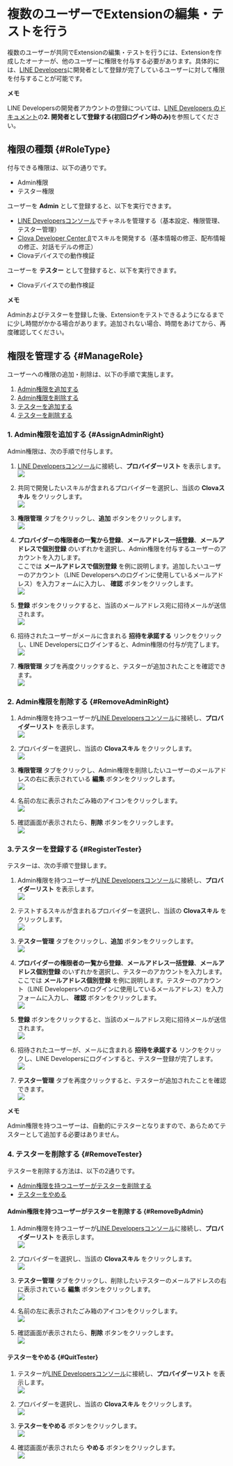 # 複数のユーザーでExtensionの編集・テストを行う

複数のユーザーが共同でExtensionの編集・テストを行うには、Extensionを作成したオーナーが、他のユーザーに権限を付与する必要があります。具体的には、[LINE Developers](https://developers.line.me/)に開発者として登録が完了しているユーザーに対して権限を付与することが可能です。

<div class="note">
  <p><strong>メモ</strong></p>
  <p>LINE Developersの開発者アカウントの登録については、<a href="https://developers.line.me/ja/docs/line-login/getting-started/">LINE Developers のドキュメント</a>の<strong>2. 開発者として登録する(初回ログイン時のみ)</strong>を参照してください。</p>
</div>

## 権限の種類 {#RoleType}

付与できる権限は、以下の通りです。
* Admin権限
* テスター権限

ユーザーを **Admin** として登録すると、以下を実行できます。
* [LINE Developersコンソール](https://developers.line.me/console/)でチャネルを管理する（基本設定、権限管理、テスター管理）
* [Clova Developer Center β](https://clova-developers.line.me/)でスキルを開発する（基本情報の修正、配布情報の修正、対話モデルの修正）
* Clovaデバイスでの動作検証

ユーザーを **テスター** として登録すると、以下を実行できます。
* Clovaデバイスでの動作検証

<div class="note">
  <p><strong>メモ</strong></p>
  <p>Adminおよびテスターを登録した後、Extensionをテストできるようになるまでに少し時間がかかる場合があります。追加されない場合、時間をあけてから、再度確認してください。</p>
</div>

## 権限を管理する {#ManageRole}

ユーザーへの権限の追加・削除は、以下の手順で実施します。

1. [Admin権限を追加する](#AssignAdminRight)
3. [Admin権限を削除する](#RemoveAdminRight)
2. [テスターを追加する](#RegisterTester)
4. [テスターを削除する](#RemoveTester)

### 1. Admin権限を追加する {#AssignAdminRight}

Admin権限は、次の手順で付与します。

1. [LINE Developersコンソール](https://developers.line.me/console/)に接続し、**プロバイダーリスト** を表示します。  
![](/CEK/Resources/Images/CEK_Test_LineDev_Provider_List.png)

2. 共同で開発したいスキルが含まれるプロバイダーを選択し、当該の **Clovaスキル** をクリックします。  
![](/CEK/Resources/Images/CEK_Test_LineDev_Channel_List.png)

3. **権限管理** タブをクリックし、**追加** ボタンをクリックします。  
![](/CEK/Resources/Images/CEK_Admin_LineDev_Privilege_Tab.png)

4. **プロバイダーの権限者の一覧から登録**、**メールアドレス一括登録**、**メールアドレスで個別登録** のいずれかを選択し、Admin権限を付与するユーザーのアカウントを入力します。  
  ここでは **メールアドレスで個別登録** を例に説明します。追加したいユーザーのアカウント（LINE Developersへのログインに使用しているメールアドレス）を入力フォームに入力し、 **確認** ボタンをクリックします。  
![](/CEK/Resources/Images/CEK_Admin_LineDev_Add_Address.png)

5. **登録** ボタンをクリックすると、当該のメールアドレス宛に招待メールが送信されます。  
![](/CEK/Resources/Images/CEK_Admin_LineDev_Add_Confirm.png)

6. 招待されたユーザーがメールに含まれる **招待を承諾する** リンクをクリックし、LINE Developersにログインすると、Admin権限の付与が完了します。  
![](/CEK/Resources/Images/CEK_Admin_Invitation_Email.png)

7. **権限管理** タブを再度クリックすると、テスターが追加されたことを確認できます。  
![](/CEK/Resources/Images/CEK_Admin_LineDev_Admin_List.png)


### 2. Admin権限を削除する {#RemoveAdminRight}

1. Admin権限を持つユーザーが[LINE Developersコンソール](https://developers.line.me/console/)に接続し、**プロバイダーリスト** を表示します。  
![](/CEK/Resources/Images/CEK_Test_LineDev_Provider_List.png)

2. プロバイダーを選択し、当該の **Clovaスキル** をクリックします。  
![](/CEK/Resources/Images/CEK_Test_LineDev_Channel_List.png)

3. **権限管理** タブをクリックし、Admin権限を削除したいユーザーのメールアドレスの右に表示されている **編集** ボタンをクリックします。  
![](/CEK/Resources/Images/CEK_Remove_Admin_LineDev_Admin_Tab.png)

4. 名前の左に表示されたごみ箱のアイコンをクリックします。  
![](/CEK/Resources/Images/CEK_Remove_Admin_LineDev_Edit_Button.png)

5. 確認画面が表示されたら、**削除** ボタンをクリックします。  
![](/CEK/Resources/Images/CEK_Remove_Admin_LineDev_Confirm.png)



### 3.テスターを登録する {#RegisterTester}

テスターは、次の手順で登録します。

1. Admin権限を持つユーザーが[LINE Developersコンソール](https://developers.line.me/console/)に接続し、**プロバイダーリスト** を表示します。  
![](/CEK/Resources/Images/CEK_Test_LineDev_Provider_List.png)

2. テストするスキルが含まれるプロバイダーを選択し、当該の **Clovaスキル** をクリックします。  
![](/CEK/Resources/Images/CEK_Test_LineDev_Channel_List.png)

4. **テスター管理** タブをクリックし、**追加** ボタンをクリックします。  
![](/CEK/Resources/Images/CEK_Test_LineDev_Tester_Tab.png)

5. **プロバイダーの権限者の一覧から登録**、**メールアドレス一括登録**、**メールアドレス個別登録** のいずれかを選択し、テスターのアカウントを入力します。  
  ここでは **メールアドレス個別登録** を例に説明します。テスターのアカウント（LINE Developersへのログインに使用しているメールアドレス）を入力フォームに入力し、 **確認** ボタンをクリックします。  
![](/CEK/Resources/Images/CEK_Test_LineDev_Tester_Add_Address.png)

6. **登録** ボタンをクリックすると、当該のメールアドレス宛に招待メールが送信されます。  
![](/CEK/Resources/Images/CEK_Test_LineDev_Tester_Add_Confirm.png)

7. 招待されたユーザーが、メールに含まれる **招待を承諾する** リンクをクリックし、LINE Developersにログインすると、テスター登録が完了します。  
![](/CEK/Resources/Images/CEK_Test_Invitation_Email.png)

8. **テスター管理** タブを再度クリックすると、テスターが追加されたことを確認できます。  
![](/CEK/Resources/Images/CEK_Test_LineDev_Tester_List.png)

<div class="note">
  <p><strong>メモ</strong></p>
  <p>Admin権限を持つユーザーは、自動的にテスターとなりますので、あらためてテスターとして追加する必要はありません。</p>
</div>

### 4. テスターを削除する {#RemoveTester}

テスターを削除する方法は、以下の2通りです。

* [Admin権限を持つユーザーがテスターを削除する](#RemoveByAdmin)
* [テスターをやめる](#QuitTester)

#### Admin権限を持つユーザーがテスターを削除する  {#RemoveByAdmin}

1. Admin権限を持つユーザーが[LINE Developersコンソール](https://developers.line.me/console/)に接続し、**プロバイダーリスト** を表示します。  
![](/CEK/Resources/Images/CEK_Test_LineDev_Provider_List.png)

2. プロバイダーを選択し、当該の **Clovaスキル** をクリックします。  
![](/CEK/Resources/Images/CEK_Test_LineDev_Channel_List.png)

3. **テスター管理** タブをクリックし、削除したいテスターのメールアドレスの右に表示されている **編集** ボタンをクリックします。  
![](/CEK/Resources/Images/CEK_Remove_Tester_LineDev_Tester_Tab.png)

4. 名前の左に表示されたごみ箱のアイコンをクリックします。  
![](/CEK/Resources/Images/CEK_Remove_Tester_LineDev_Edit_Button.png)

5. 確認画面が表示されたら、**削除** ボタンをクリックします。  
![](/CEK/Resources/Images/CEK_Remove_Tester_LineDev_Confirm.png)


#### テスターをやめる {#QuitTester}

1. テスターが[LINE Developersコンソール](https://developers.line.me/console/)に接続し、**プロバイダーリスト** を表示します。  
![](/CEK/Resources/Images/CEK_Remove_Tester_LineDev_Provider_List.png)

2. プロバイダーを選択し、当該の **Clovaスキル** をクリックします。  
![](/CEK/Resources/Images/CEK_Remove_Tester_LineDev_Skill_List.png)

3.  **テスターをやめる** ボタンをクリックします。  
![](/CEK/Resources/Images/CEK_Remove_Tester_Quit_Tester.png)

4. 確認画面が表示されたら **やめる** ボタンをクリックします。  
![](/CEK/Resources/Images/CEK_Remove_Tester_Quit_Confirm.png)
